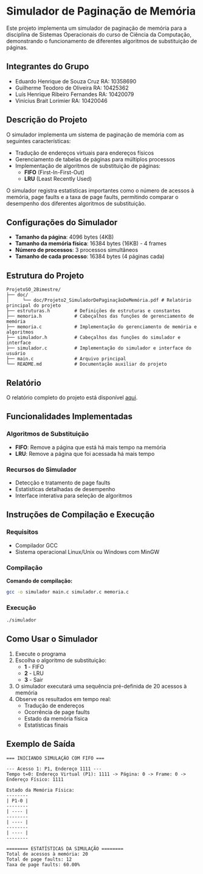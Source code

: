 # Simulador de Paginação de Memória

Este projeto implementa um simulador de paginação de memória para a disciplina de Sistemas Operacionais do curso de Ciência da Computação, demonstrando o funcionamento de diferentes algoritmos de substituição de páginas.

## Integrantes do Grupo

- Eduardo Henrique de Souza Cruz RA: 10358690
- Guilherme Teodoro de Oliveira RA: 10425362
- Luís Henrique Ribeiro Fernandes RA: 10420079  
- Vinícius Brait Lorimier RA: 10420046

## Descrição do Projeto

O simulador implementa um sistema de paginação de memória com as seguintes características:

- Tradução de endereços virtuais para endereços físicos
- Gerenciamento de tabelas de páginas para múltiplos processos
- Implementação de algoritmos de substituição de páginas:
  - **FIFO** (First-In-First-Out)
  - **LRU** (Least Recently Used)

O simulador registra estatísticas importantes como o número de acessos à memória, page faults e a taxa de page faults, permitindo comparar o desempenho dos diferentes algoritmos de substituição.

## Configurações do Simulador

- **Tamanho da página**: 4096 bytes (4KB)
- **Tamanho da memória física**: 16384 bytes (16KB) - 4 frames
- **Número de processos**: 3 processos simultâneos
- **Tamanho de cada processo**: 16384 bytes (4 páginas cada)

## Estrutura do Projeto

```
ProjetoSO_2Bimestre/
├── doc/
│     └── doc/Projeto2_SimuladorDePaginaçãoDeMemória.pdf # Relatório principal do projeto
├── estruturas.h         # Definições de estruturas e constantes
├── memoria.h            # Cabeçalhos das funções de gerenciamento de memória
├── memoria.c            # Implementação do gerenciamento de memória e algoritmos
├── simulador.h          # Cabeçalhos das funções do simulador e interface
├── simulador.c          # Implementação do simulador e interface do usuário
├── main.c               # Arquivo principal
└── README.md            # Documentação auxiliar do projeto
```

## Relatório

O relatório completo do projeto está disponível [aqui](doc/Projeto2_SimuladorDePaginaçãoDeMemória.pdf).

## Funcionalidades Implementadas

### Algoritmos de Substituição
- **FIFO**: Remove a página que está há mais tempo na memória
- **LRU**: Remove a página que foi acessada há mais tempo

### Recursos do Simulador
- Detecção e tratamento de page faults
- Estatísticas detalhadas de desempenho
- Interface interativa para seleção de algoritmos

## Instruções de Compilação e Execução

### Requisitos
- Compilador GCC
- Sistema operacional Linux/Unix ou Windows com MinGW

### Compilação

**Comando de compilação:**
```bash
gcc -o simulador main.c simulador.c memoria.c
```

### Execução
```bash
./simulador
```

## Como Usar o Simulador

1. Execute o programa
2. Escolha o algoritmo de substituição:
   - **1** - FIFO
   - **2** - LRU  
   - **3** - Sair
3. O simulador executará uma sequência pré-definida de 20 acessos à memória
4. Observe os resultados em tempo real:
   - Tradução de endereços
   - Ocorrência de page faults
   - Estado da memória física
   - Estatísticas finais

## Exemplo de Saída

```
=== INICIANDO SIMULAÇÃO COM FIFO ===

--- Acesso 1: P1, Endereço 1111 ---
Tempo t=0: Endereço Virtual (P1): 1111 -> Página: 0 -> Frame: 0 -> Endereço Físico: 1111

Estado da Memória Física:
--------
| P1-0 |
--------
| ---- |
--------
| ---- |
--------
| ---- |
--------

======== ESTATÍSTICAS DA SIMULAÇÃO ========
Total de acessos à memória: 20
Total de page faults: 12
Taxa de page faults: 60.00%
```
